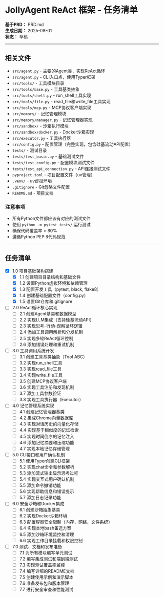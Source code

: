 # JollyAgent ReAct 框架 - 任务清单

**基于PRD：** PRD.md  
**生成日期：** 2025-08-01  
**状态：** 草稿

---

## 相关文件

- `src/agent.py` - 主要的Agent类，实现ReAct循环
- `src/agent.py` - CLI入口点，使用Typer框架
- `src/tools/` - 工具模块目录
- `src/tools/base.py` - 工具基类抽象
- `src/tools/shell.py` - run_shell工具实现
- `src/tools/file.py` - read_file和write_file工具实现
- `src/tools/mcp.py` - MCP协议客户端实现
- `src/memory/` - 记忆管理模块
- `src/memory/manager.py` - 记忆管理器实现
- `src/sandbox/` - 沙箱执行模块
- `src/sandbox/docker.py` - Docker沙箱实现
- `src/executor.py` - 工具执行器
- `src/config.py` - 配置管理（完整实现，包含硅基流动API配置）
- `tests/` - 测试目录
- `tests/test_basic.py` - 基础测试文件
- `tests/test_config.py` - 配置模块测试文件
- `tests/test_api_connection.py` - API连接测试文件
- `pyproject.toml` - 项目配置文件（uv管理）
- `.venv/` - uv虚拟环境
- `.gitignore` - Git忽略文件配置
- `README.md` - 项目文档

### 注意事项

- 所有Python文件都应该有对应的测试文件
- 使用 `python -m pytest tests/` 运行测试
- 确保代码覆盖率 > 80%
- 遵循Python PEP 8代码规范

---

## 任务清单

- [x] 1.0 项目基础架构搭建
  - [x] 1.1 创建项目目录结构和基础文件
  - [x] 1.2 设置Python虚拟环境和依赖管理
  - [x] 1.3 配置开发工具（pytest, black, flake8）
  - [x] 1.4 创建基础配置文件（config.py）
  - [x] 1.5 设置Git仓库和.gitignore

- [ ] 2.0 ReAct循环核心实现
  - [ ] 2.1 创建Agent基类和数据模型
  - [ ] 2.2 实现LLM集成（支持硅基流动API）
  - [ ] 2.3 实现思考-行动-观察循环逻辑
  - [ ] 2.4 添加工具调用解析和分发机制
  - [ ] 2.5 实现多轮ReAct循环控制
  - [ ] 2.6 添加错误处理和重试机制

- [ ] 3.0 工具调用系统开发
  - [ ] 3.1 创建工具基类抽象（Tool ABC）
  - [ ] 3.2 实现run_shell工具
  - [ ] 3.3 实现read_file工具
  - [ ] 3.4 实现write_file工具
  - [ ] 3.5 创建MCP协议客户端
  - [ ] 3.6 实现工具注册和发现机制
  - [ ] 3.7 添加工具参数验证
  - [ ] 3.8 实现工具执行器（Executor）

- [ ] 4.0 记忆管理系统实现
  - [ ] 4.1 创建记忆管理器基类
  - [ ] 4.2 集成Chroma向量数据库
  - [ ] 4.3 实现对话历史的向量化存储
  - [ ] 4.4 实现基于相似度的记忆检索
  - [ ] 4.5 实现时间倒序的记忆注入
  - [ ] 4.6 添加记忆摘要和压缩功能
  - [ ] 4.7 实现本地记忆存储管理

- [ ] 5.0 CLI接口和用户确认机制
  - [ ] 5.1 使用Typer创建CLI框架
  - [ ] 5.2 实现chat命令和参数解析
  - [ ] 5.3 添加流式输出显示思考过程
  - [ ] 5.4 实现交互式用户确认机制
  - [ ] 5.5 添加命令撤销功能
  - [ ] 5.6 实现帮助信息和错误提示
  - [ ] 5.7 添加日志记录功能

- [ ] 6.0 安全沙箱和Docker集成
  - [ ] 6.1 创建沙箱抽象基类
  - [ ] 6.2 实现Docker沙箱环境
  - [ ] 6.3 配置容器安全限制（内存、网络、文件系统）
  - [ ] 6.4 实现本地bash备选方案
  - [ ] 6.5 添加沙箱环境监控和清理
  - [ ] 6.6 实现工作目录挂载和权限控制

- [ ] 7.0 测试、文档和发布准备
  - [ ] 7.1 为所有模块编写单元测试
  - [ ] 7.2 编写集成测试和端到端测试
  - [ ] 7.3 实现测试覆盖率监控
  - [ ] 7.4 编写详细的README文档
  - [ ] 7.5 创建使用示例和演示脚本
  - [ ] 7.6 准备发布包和版本管理
  - [ ] 7.7 进行安全审查和性能测试 